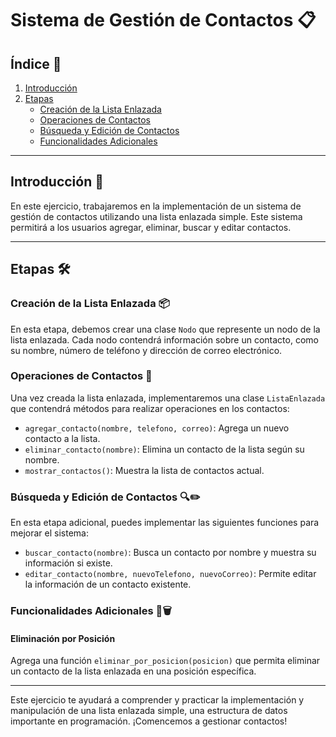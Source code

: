 # Sistema de Gestión de Contactos 📋

## Índice 📝

1. [Introducción](#introducción)
2. [Etapas](#etapas)
   - [Creación de la Lista Enlazada](#creación-de-la-lista-enlazada)
   - [Operaciones de Contactos](#operaciones-de-contactos)
   - [Búsqueda y Edición de Contactos](#búsqueda-y-edición-de-contactos)
   - [Funcionalidades Adicionales](#funcionalidades-adicionales)

---

## Introducción 🎉

En este ejercicio, trabajaremos en la implementación de un sistema de gestión de contactos utilizando una lista enlazada simple. Este sistema permitirá a los usuarios agregar, eliminar, buscar y editar contactos.

---

## Etapas 🛠️

### Creación de la Lista Enlazada 📦

En esta etapa, debemos crear una clase `Nodo` que represente un nodo de la lista enlazada. Cada nodo contendrá información sobre un contacto, como su nombre, número de teléfono y dirección de correo electrónico.

### Operaciones de Contactos 🔧

Una vez creada la lista enlazada, implementaremos una clase `ListaEnlazada` que contendrá métodos para realizar operaciones en los contactos:
   - `agregar_contacto(nombre, telefono, correo)`: Agrega un nuevo contacto a la lista.
   - `eliminar_contacto(nombre)`: Elimina un contacto de la lista según su nombre.
   - `mostrar_contactos()`: Muestra la lista de contactos actual.

### Búsqueda y Edición de Contactos 🔍✏️

En esta etapa adicional, puedes implementar las siguientes funciones para mejorar el sistema:
   - `buscar_contacto(nombre)`: Busca un contacto por nombre y muestra su información si existe.
   - `editar_contacto(nombre, nuevoTelefono, nuevoCorreo)`: Permite editar la información de un contacto existente.

### Funcionalidades Adicionales 🔄🗑️

#### Eliminación por Posición

Agrega una función `eliminar_por_posicion(posicion)` que permita eliminar un contacto de la lista enlazada en una posición específica.

---

Este ejercicio te ayudará a comprender y practicar la implementación y manipulación de una lista enlazada simple, una estructura de datos importante en programación. ¡Comencemos a gestionar contactos!
